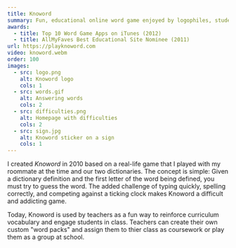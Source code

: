 ```yaml
---
title: Knoword
summary: Fun, educational online word game enjoyed by logophiles, students, and teachers alike
awards: 
  - title: Top 10 Word Game Apps on iTunes (2012)
  - title: AllMyFaves Best Educational Site Nominee (2011)
url: https://playknoword.com
video: knoword.webm
order: 100
images:
  - src: logo.png
    alt: Knoword logo
    cols: 1
  - src: words.gif
    alt: Answering words
    cols: 2
  - src: difficulties.png
    alt: Homepage with difficulties
    cols: 2
  - src: sign.jpg
    alt: Knoword sticker on a sign
    cols: 1
---
```


I created _Knoword_ in 2010 based on a real-life game that I played with my roommate at the time and our two dictionaries. The concept is simple: Given a dictionary definition and the first letter of the word being defined, you must try to guess the word. The added challenge of typing quickly, spelling correctly, and competing against a ticking clock makes Knoword a difficult and addicting game.

Today, Knoword is used by teachers as a fun way to reinforce curriculum vocabulary and engage students in class. Teachers can create their own custom "word packs" and assign them to thier class as coursework or play them as a group at school.
